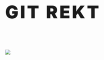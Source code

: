 <p style="font-size:3.5rem;font-weight:900;letter-spacing:0.1em;">GIT REKT</p>

<br>

![](https://haxerz.in/assets/images/gitrekt.gif)
